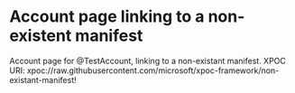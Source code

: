 # Account page linking to a non-existent manifest

Account page for @TestAccount, linking to a non-existant manifest. XPOC URI: 
xpoc://raw.githubusercontent.com/microsoft/xpoc-framework/non-existant-manifest!
